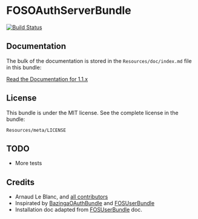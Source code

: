 FOSOAuthServerBundle
====================

[![Build Status](https://secure.travis-ci.org/FriendsOfSymfony/FOSOAuthServerBundle.png)](http://travis-ci.org/FriendsOfSymfony/FOSOAuthServerBundle)

## Documentation

The bulk of the documentation is stored in the `Resources/doc/index.md` file in this bundle:

[Read the Documentation for 1.1.x](https://github.com/vbardales/FOSOAuthServerBundle/blob/1.1.x/Resources/doc/index.md)


## License

This bundle is under the MIT license. See the complete license in the bundle:

    Resources/meta/LICENSE


## TODO

- More tests


## Credits

- Arnaud Le Blanc, and [all contributors](https://github.com/FriendsOfSymfony/FOSOAuthServerBundle/contributors)
- Inspirated by [BazingaOAuthBundle](https://github.com/willdurand/BazingaOAuthServerBundle) and [FOSUserBundle](https://github.com/FriendsOfSymfony/FOSUserBundle)
- Installation doc adapted from [FOSUserBundle](https://github.com/FriendsOfSymfony/FOSUserBundle) doc.

